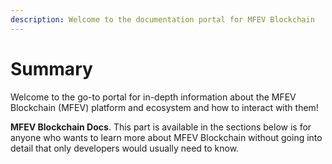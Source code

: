 ```yaml
---
description: Welcome to the documentation portal for MFEV Blockchain
---
```


# Summary

Welcome to the go-to portal for in-depth information about the MFEV Blockchain (MFEV) platform and ecosystem and how to interact with them!

**MFEV Blockchain Docs**. This part is available in the sections below is for anyone who wants to learn more about MFEV Blockchain without going into detail that only developers would usually need to know.

